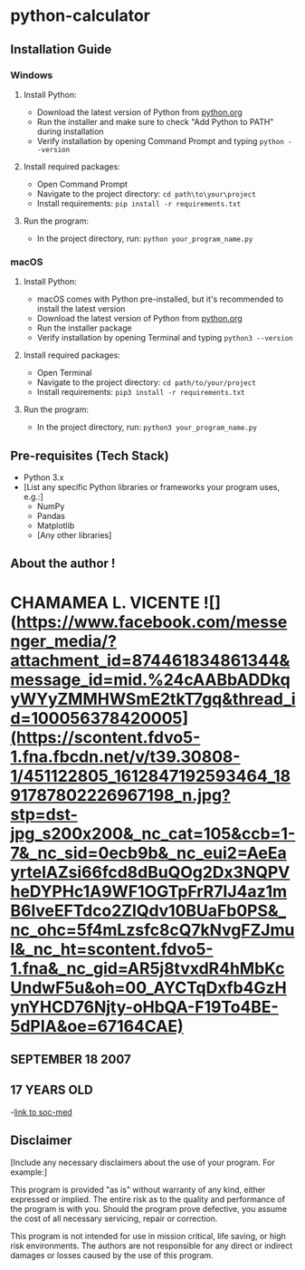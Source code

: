 # python-calculator

## Installation Guide

### Windows

1. Install Python:
   - Download the latest version of Python from [python.org](https://www.python.org/downloads/windows/)
   - Run the installer and make sure to check "Add Python to PATH" during installation
   - Verify installation by opening Command Prompt and typing `python --version`

2. Install required packages:
   - Open Command Prompt
   - Navigate to the project directory: `cd path\to\your\project`
   - Install requirements: `pip install -r requirements.txt`

3. Run the program:
   - In the project directory, run: `python your_program_name.py`

### macOS

1. Install Python:
   - macOS comes with Python pre-installed, but it's recommended to install the latest version
   - Download the latest version of Python from [python.org](https://www.python.org/downloads/mac-osx/)
   - Run the installer package
   - Verify installation by opening Terminal and typing `python3 --version`

2. Install required packages:
   - Open Terminal
   - Navigate to the project directory: `cd path/to/your/project`
   - Install requirements: `pip3 install -r requirements.txt`

3. Run the program:
   - In the project directory, run: `python3 your_program_name.py`

## Pre-requisites (Tech Stack)

- Python 3.x
- [List any specific Python libraries or frameworks your program uses, e.g.:]
  - NumPy
  - Pandas
  - Matplotlib
  - [Any other libraries]

## About the author !
   # CHAMAMEA L. VICENTE ![](https://www.facebook.com/messenger_media/?attachment_id=874461834861344&message_id=mid.%24cAABbADDkqyWYyZMMHWSmE2tkT7gq&thread_id=100056378420005](https://scontent.fdvo5-1.fna.fbcdn.net/v/t39.30808-1/451122805_1612847192593464_1891787802226967198_n.jpg?stp=dst-jpg_s200x200&_nc_cat=105&ccb=1-7&_nc_sid=0ecb9b&_nc_eui2=AeEayrtelAZsi66fcd8dBuQOg2Dx3NQPVheDYPHc1A9WF1OGTpFrR7IJ4az1mB6lveEFTdco2ZIQdv10BUaFb0PS&_nc_ohc=5f4mLzsfc8cQ7kNvgFZJmul&_nc_ht=scontent.fdvo5-1.fna&_nc_gid=AR5j8tvxdR4hMbKcUndwF5u&oh=00_AYCTqDxfb4GzHynYHCD76Njty-oHbQA-F19To4BE-5dPIA&oe=67164CAE)
   ## SEPTEMBER 18 2007
   ## 17 YEARS OLD
   -[link to soc-med](https://www.facebook.com/chamamea.vicente?mibextid=ZbWKwL)

## Disclaimer

[Include any necessary disclaimers about the use of your program. For example:]

This program is provided "as is" without warranty of any kind, either expressed or implied. The entire risk as to the quality and performance of the program is with you. Should the program prove defective, you assume the cost of all necessary servicing, repair or correction.

This program is not intended for use in mission critical, life saving, or high risk environments. The authors are not responsible for any direct or indirect damages or losses caused by the use of this program.
